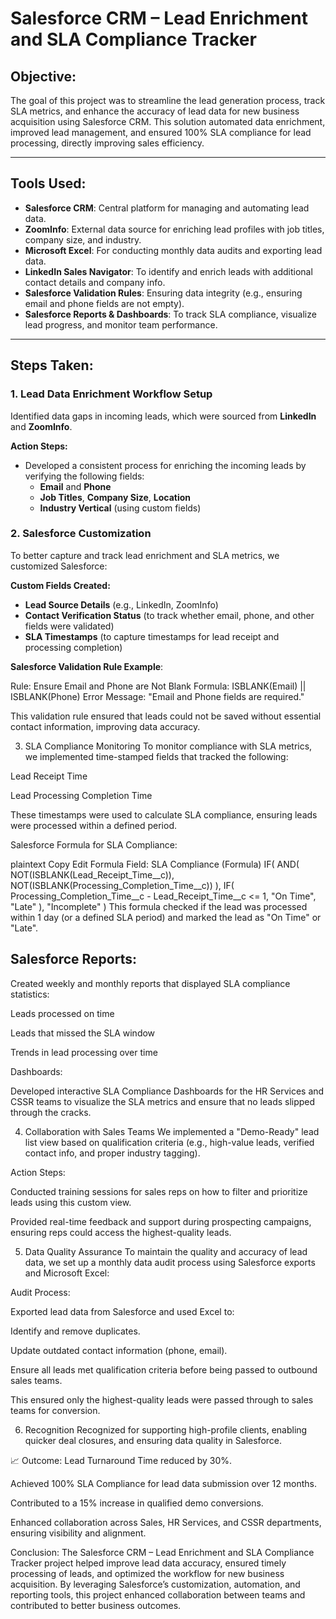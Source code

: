 # Salesforce CRM – Lead Enrichment and SLA Compliance Tracker

## Objective:
The goal of this project was to streamline the lead generation process, track SLA metrics, and enhance the accuracy of lead data for new business acquisition using Salesforce CRM. This solution automated data enrichment, improved lead management, and ensured 100% SLA compliance for lead processing, directly improving sales efficiency.

---

## Tools Used:
- **Salesforce CRM**: Central platform for managing and automating lead data.
- **ZoomInfo**: External data source for enriching lead profiles with job titles, company size, and industry.
- **Microsoft Excel**: For conducting monthly data audits and exporting lead data.
- **LinkedIn Sales Navigator**: To identify and enrich leads with additional contact details and company info.
- **Salesforce Validation Rules**: Ensuring data integrity (e.g., ensuring email and phone fields are not empty).
- **Salesforce Reports & Dashboards**: To track SLA compliance, visualize lead progress, and monitor team performance.

---

## Steps Taken:

### 1. Lead Data Enrichment Workflow Setup
Identified data gaps in incoming leads, which were sourced from **LinkedIn** and **ZoomInfo**. 

**Action Steps:**
- Developed a consistent process for enriching the incoming leads by verifying the following fields:
  - **Email** and **Phone**
  - **Job Titles**, **Company Size**, **Location**
  - **Industry Vertical** (using custom fields)
  
### 2. Salesforce Customization
To better capture and track lead enrichment and SLA metrics, we customized Salesforce:

**Custom Fields Created:**
- **Lead Source Details** (e.g., LinkedIn, ZoomInfo)
- **Contact Verification Status** (to track whether email, phone, and other fields were validated)
- **SLA Timestamps** (to capture timestamps for lead receipt and processing completion)

**Salesforce Validation Rule Example**:

Rule: Ensure Email and Phone are Not Blank
Formula:
ISBLANK(Email) || ISBLANK(Phone)
Error Message: "Email and Phone fields are required."

This validation rule ensured that leads could not be saved without essential contact information, improving data accuracy.

3. SLA Compliance Monitoring
To monitor compliance with SLA metrics, we implemented time-stamped fields that tracked the following:

Lead Receipt Time

Lead Processing Completion Time

These timestamps were used to calculate SLA compliance, ensuring leads were processed within a defined period.

Salesforce Formula for SLA Compliance:

plaintext
Copy
Edit
Formula Field: SLA Compliance (Formula)
IF( 
   AND( 
     NOT(ISBLANK(Lead_Receipt_Time__c)),
     NOT(ISBLANK(Processing_Completion_Time__c))
   ), 
   IF( 
     Processing_Completion_Time__c - Lead_Receipt_Time__c <= 1, 
     "On Time", 
     "Late"
   ), 
   "Incomplete"
)
This formula checked if the lead was processed within 1 day (or a defined SLA period) and marked the lead as "On Time" or "Late".


## Salesforce Reports:

Created weekly and monthly reports that displayed SLA compliance statistics:

Leads processed on time

Leads that missed the SLA window

Trends in lead processing over time

Dashboards:

Developed interactive SLA Compliance Dashboards for the HR Services and CSSR teams to visualize the SLA metrics and ensure that no leads slipped through the cracks.

4. Collaboration with Sales Teams
We implemented a "Demo-Ready" lead list view based on qualification criteria (e.g., high-value leads, verified contact info, and proper industry tagging).

Action Steps:

Conducted training sessions for sales reps on how to filter and prioritize leads using this custom view.

Provided real-time feedback and support during prospecting campaigns, ensuring reps could access the highest-quality leads.

5. Data Quality Assurance
To maintain the quality and accuracy of lead data, we set up a monthly data audit process using Salesforce exports and Microsoft Excel:

Audit Process:

Exported lead data from Salesforce and used Excel to:

Identify and remove duplicates.

Update outdated contact information (phone, email).

Ensure all leads met qualification criteria before being passed to outbound sales teams.

This ensured only the highest-quality leads were passed through to sales teams for conversion.

6. Recognition
Recognized for supporting high-profile clients, enabling quicker deal closures, and ensuring data quality in Salesforce.

📈 Outcome:
Lead Turnaround Time reduced by 30%.

Achieved 100% SLA Compliance for lead data submission over 12 months.

Contributed to a 15% increase in qualified demo conversions.

Enhanced collaboration across Sales, HR Services, and CSSR departments, ensuring visibility and alignment.

Conclusion:
The Salesforce CRM – Lead Enrichment and SLA Compliance Tracker project helped improve lead data accuracy, ensured timely processing of leads, and optimized the workflow for new business acquisition. By leveraging Salesforce’s customization, automation, and reporting tools, this project enhanced collaboration between teams and contributed to better business outcomes.
